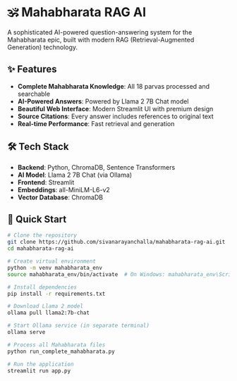 # 🕉️ Mahabharata RAG AI

A sophisticated AI-powered question-answering system for the Mahabharata epic, built with modern RAG (Retrieval-Augmented Generation) technology.

## ✨ Features

- **Complete Mahabharata Knowledge**: All 18 parvas processed and searchable
- **AI-Powered Answers**: Powered by Llama 2 7B Chat model
- **Beautiful Web Interface**: Modern Streamlit UI with premium design
- **Source Citations**: Every answer includes references to original text
- **Real-time Performance**: Fast retrieval and generation

## 🛠️ Tech Stack

- **Backend**: Python, ChromaDB, Sentence Transformers
- **AI Model**: Llama 2 7B Chat (via Ollama)
- **Frontend**: Streamlit
- **Embeddings**: all-MiniLM-L6-v2
- **Vector Database**: ChromaDB

## 🚀 Quick Start

```bash
# Clone the repository
git clone https://github.com/sivanarayanchalla/mahabharata-rag-ai.git
cd mahabharata-rag-ai

# Create virtual environment
python -m venv mahabharata_env
source mahabharata_env/bin/activate  # On Windows: mahabharata_env\Scripts\activate

# Install dependencies
pip install -r requirements.txt

# Download Llama 2 model
ollama pull llama2:7b-chat

# Start Ollama service (in separate terminal)
ollama serve

# Process all Mahabharata files
python run_complete_mahabharata.py

# Run the application
streamlit run app.py